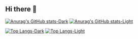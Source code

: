 ## Hi there 👋

[![Anurag's GitHub stats-Dark](https://111-one-gules.vercel.app/api?username=SHM-white&locale=cn&show_icons=true&theme=dark#gh-dark-mode-only)](https://github.com/SHM-white#gh-dark-mode-only)
[![Anurag's GitHub stats-Light](https://111-one-gules.vercel.app/api?username=SHM-white&locale=cn&show_icons=true&theme=default#gh-light-mode-only)](https://github.com/SHM-white#gh-light-mode-only)

[![Top Langs-Dark](https://111-one-gules.vercel.app/api/top-langs/?username=SHM-white&layout=donut-vertical&locale=cn&langs_count=12&theme=dark#gh-dark-mode-only)](https://github.com/SHM-white#gh-dark-mode-only)
[![Top Langs-Light](https://111-one-gules.vercel.app/api/top-langs/?username=SHM-white&layout=donut-vertical&locale=cn&langs_count=12&theme=default#gh-light-mode-only)](https://github.com/SHM-white#gh-light-mode-only)

<!--
**SHM-white/SHM-white** is a ✨ _special_ ✨ repository because its `README.md` (this file) appears on your GitHub profile.

Here are some ideas to get you started:

- 🔭 I’m currently working on ...
- 🌱 I’m currently learning ...
- 👯 I’m looking to collaborate on ...
- 🤔 I’m looking for help with ...
- 💬 Ask me about ...
- 📫 How to reach me: ...
- 😄 Pronouns: ...
- ⚡ Fun fact: ...
-->
